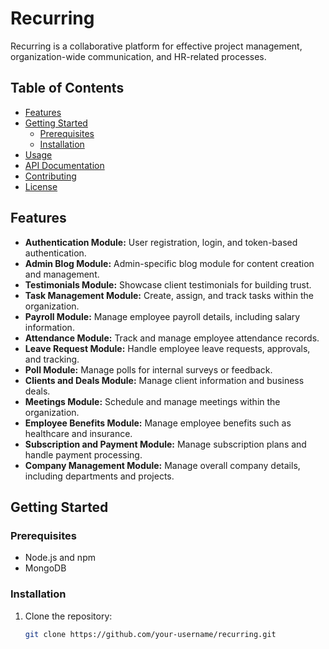 # Recurring

Recurring is a collaborative platform for effective project management, organization-wide communication, and HR-related processes.

## Table of Contents

- [Features](#features)
- [Getting Started](#getting-started)
  - [Prerequisites](#prerequisites)
  - [Installation](#installation)
- [Usage](#usage)
- [API Documentation](#api-documentation)
- [Contributing](#contributing)
- [License](#license)

## Features

- **Authentication Module:** User registration, login, and token-based authentication.
- **Admin Blog Module:** Admin-specific blog module for content creation and management.
- **Testimonials Module:** Showcase client testimonials for building trust.
- **Task Management Module:** Create, assign, and track tasks within the organization.
- **Payroll Module:** Manage employee payroll details, including salary information.
- **Attendance Module:** Track and manage employee attendance records.
- **Leave Request Module:** Handle employee leave requests, approvals, and tracking.
- **Poll Module:** Manage polls for internal surveys or feedback.
- **Clients and Deals Module:** Manage client information and business deals.
- **Meetings Module:** Schedule and manage meetings within the organization.
- **Employee Benefits Module:** Manage employee benefits such as healthcare and insurance.
- **Subscription and Payment Module:** Manage subscription plans and handle payment processing.
- **Company Management Module:** Manage overall company details, including departments and projects.

## Getting Started

### Prerequisites

- Node.js and npm
- MongoDB

### Installation

1. Clone the repository:

   ```bash
   git clone https://github.com/your-username/recurring.git
   ```
